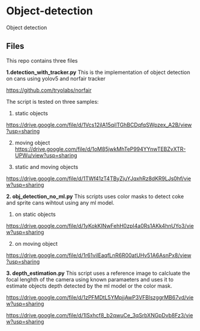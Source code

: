 # Object-detection
Object detection


## Files
This repo contains three files

**1.detection_with_tracker.py**
This is the implementation of object detection on cans using yolov5 and norfair tracker

https://github.com/tryolabs/norfair

The script is tested on three samples:
1. static objects 

https://drive.google.com/file/d/1Vcs12jlA15qiITGhBCDqfqSWpzex_A2B/view?usp=sharing


2. moving object
https://drive.google.com/file/d/1oM85jwkMhTeP994YYnwTEBZvXTR-UPWu/view?usp=sharing



3. static and moving objects 

https://drive.google.com/file/d/1TWf41zT4TByZjuYJqxhRz8dKR9LJs0hf/view?usp=sharing



**2. obj_detection_no_ml.py**
This scripts uses color masks to detect coke and sprite cans wihtout using any ml model.
1. on static objects


https://drive.google.com/file/d/1yKokKINwFehH0zpI4a0Rs1AKk4hnUYo3/view?usp=sharing

2. on moving object

https://drive.google.com/file/d/1r61vilEaqfLnR6R00atUHv51A6AsnPx8/view?usp=sharing


**3. depth_estimation.py**
This script uses a reference image to calcluate the focal lenghth of the camera using known paramaeters and uses it to estimate objects depth detected by the ml model or the color mask.

https://drive.google.com/file/d/1zPFMDtL5YMpjjAwP3VFBlszggrMB67vd/view?usp=sharing


https://drive.google.com/file/d/1lSxhcf8_b2qwuCe_3qSrbXNGpDvb8Fz3/view?usp=sharing


